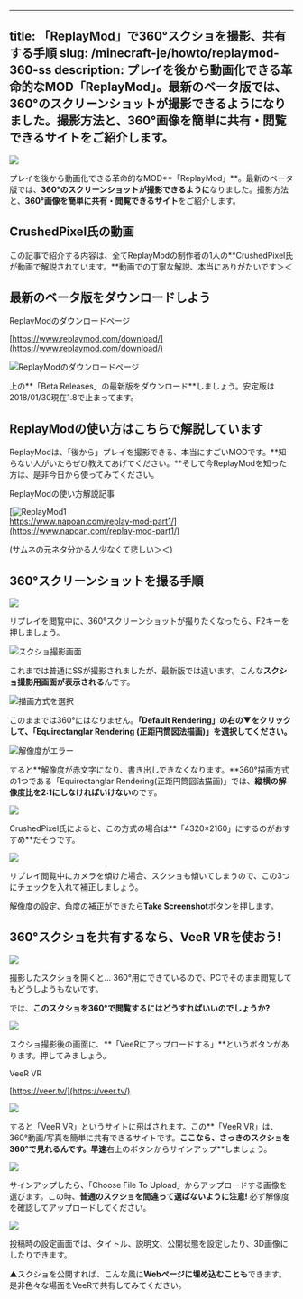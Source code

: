 
---
title: 「ReplayMod」で360°スクショを撮影、共有する手順
slug: /minecraft-je/howto/replaymod-360-ss
description: プレイを後から動画化できる革命的なMOD「ReplayMod」。最新のベータ版では、360°のスクリーンショットが撮影できるようになりました。撮影方法と、360°画像を簡単に共有・閲覧できるサイトをご紹介します。
---

![](https://cdn-ak.f.st-hatena.com/images/fotolife/s/sasigume/20210208/20210208123517.png)

プレイを後から動画化できる革命的なMOD**「ReplayMod」**。最新のベータ版では、**360°のスクリーンショットが撮影できるように**なりました。撮影方法と、**360°画像を簡単に共有・閲覧できるサイト**をご紹介します。

## CrushedPixel氏の動画

この記事で紹介する内容は、全てReplayModの制作者の1人の**CrushedPixel氏が動画で解説されています。**動画での丁寧な解説、本当にありがたいです＞＜

## 最新のベータ版をダウンロードしよう

ReplayModのダウンロードページ

[https://www.replaymod.com/download/](https://www.replaymod.com/download/)

![ReplayModのダウンロードページ](https://cdn-ak.f.st-hatena.com/images/fotolife/s/sasigume/20210208/20210208094507.png)

上の**「Beta Releases」の最新版をダウンロード**しましょう。安定版は2018/01/30現在1.8で止まってます。

## ReplayModの使い方はこちらで解説しています

ReplayModは、「後から」プレイを撮影できる、本当にすごいMODです。**知らない人がいたらぜひ教えてあげてください。**そして今ReplayModを知った方は、是非今日から使ってみてください。

ReplayModの使い方解説記事

[![ReplayMod1](https://cdn-ak.f.st-hatena.com/images/fotolife/s/sasigume/20210208/20210208135735.png)  
https://www.napoan.com/replay-mod-part1/](https://www.napoan.com/replay-mod-part1/)

(サムネの元ネタ分かる人少なくて悲しい＞＜)

## 360°スクリーンショットを撮る手順

![](https://cdn-ak.f.st-hatena.com/images/fotolife/s/sasigume/20210208/20210208094511.png)

リプレイを閲覧中に、360°スクリーンショットが撮りたくなったら、F2キーを押しましょう。

![スクショ撮影画面](https://cdn-ak.f.st-hatena.com/images/fotolife/s/sasigume/20210208/20210208094520.png)

これまでは普通にSSが撮影されましたが、最新版では違います。こんな**スクショ撮影用画面が表示される**んです。

![描画方式を選択](https://cdn-ak.f.st-hatena.com/images/fotolife/s/sasigume/20210208/20210208094524.png)

このままでは360°にはなりません。**「Default Rendering」の右の▼をクリックして、「Equirectanglar Rendering (正距円筒図法描画)」を選択してください。**

![解像度がエラー](https://cdn-ak.f.st-hatena.com/images/fotolife/s/sasigume/20210208/20210208094529.png)

すると**解像度が赤文字になり、書き出しできなくなります。**360°描画方式の1つである「Equirectanglar Rendering(正距円筒図法描画)」では、**縦横の解像度比を2:1にしなければいけない**のです。

![](https://cdn-ak.f.st-hatena.com/images/fotolife/s/sasigume/20210208/20210208094532.png)

CrushedPixel氏によると、この方式の場合は**「4320×2160」にするのがおすすめ**だそうです。

![](https://cdn-ak.f.st-hatena.com/images/fotolife/s/sasigume/20210208/20210208094535.png)

リプレイ閲覧中にカメラを傾けた場合、スクショも傾いてしまうので、この3つにチェックを入れて補正しましょう。

解像度の設定、角度の補正ができたら**Take Screenshot**ボタンを押します。

## 360°スクショを共有するなら、VeeR VRを使おう!

![](https://cdn-ak.f.st-hatena.com/images/fotolife/s/sasigume/20210208/20210208094457.png)

撮影したスクショを開くと… 360°用にできているので、PCでそのまま閲覧してもどうしようもないです。

では、**このスクショを360°で閲覧するにはどうすればいいのでしょうか?**

![](https://cdn-ak.f.st-hatena.com/images/fotolife/s/sasigume/20210208/20210208094538.png)

スクショ撮影後の画面に、**「VeeRにアップロードする」**というボタンがあります。押してみましょう。

VeeR VR

[https://veer.tv/](https://veer.tv/)

![](https://cdn-ak.f.st-hatena.com/images/fotolife/s/sasigume/20210208/20210208094501.png)

すると「VeeR VR」というサイトに飛ばされます。この**「VeeR VR」は、360°動画/写真を簡単に共有できるサイトです。**ここなら、さっきのスクショを360°で見れるんです。早速**右上のボタンからサインアップ**しましょう。

![](https://cdn-ak.f.st-hatena.com/images/fotolife/s/sasigume/20210208/20210208094515.png)

サインアップしたら、「Choose File To Upload」からアップロードする画像を選びます。この時、**普通のスクショを間違って選ばないように注意!** 必ず解像度を確認してアップロードしてください。

![](https://cdn-ak.f.st-hatena.com/images/fotolife/s/sasigume/20210208/20210208094504.png)

投稿時の設定画面では、タイトル、説明文、公開状態を設定したり、3D画像にしたりできます。

▲スクショを公開すれば、こんな風に**Webページに埋め込むことも**できます。是非色々な場面をVeeRで共有してみてください。
